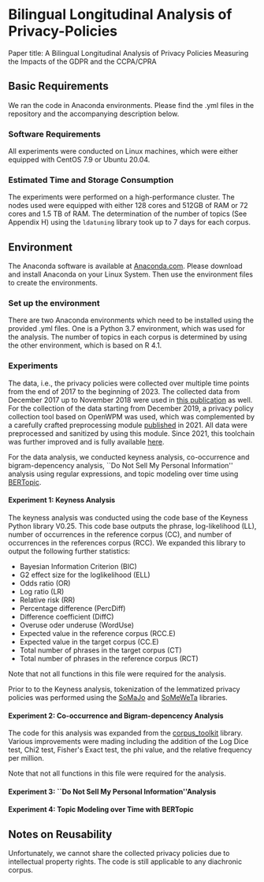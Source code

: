 # Bilingual Longitudinal Analysis of Privacy-Policies

Paper title: A Bilingual Longitudinal Analysis of Privacy Policies Measuring the Impacts of the GDPR and the CCPA/CPRA

## Basic Requirements
We ran the code in Anaconda environments. Please find the .yml files in the repository and the accompanying description below. 

### Software Requirements
All experiments were conducted on Linux machines, which were either equipped with CentOS 7.9 or Ubuntu 20.04.

### Estimated Time and Storage Consumption
The experiments were performed on a high-performance cluster. The nodes used were equipped with either 128 cores and 512GB of RAM or 72 cores and 1.5 TB of RAM.
The determination of the number of topics (See Appendix H) using the ```ldatuning``` library took up to 7 days for each corpus. 

## Environment
The Anaconda software is available at [Anaconda.com](https://www.anaconda.com/download). Please download and install Anaconda on your Linux System. Then use the environment files to create the environments. 

### Set up the environment
There are two Anaconda environments which need to be installed using the provided .yml files. One is a Python 3.7 environment, which was used for the analysis. The number of topics in each corpus is determined by using the other environment, which is based on R 4.1.

### Experiments
The data, i.e., the privacy policies were collected over multiple time points from the end of 2017 to the beginning of 2023. The collected data from December 2017 up to November 2018 were used in [this publication](https://www.ndss-symposium.org/ndss-paper/we-value-your-privacy-now-take-some-cookies-measuring-the-gdprs-impact-on-web-privacy/) as well. For the collection of the data starting from December 2019, a privacy policy collection tool based on OpenWPM was used, which was complemented by a carefully crafted preprocessing module [published](https://petsymposium.org/popets/2021/popets-2021-0081.pdf) in 2021. All data were preprocessed and sanitized by using this module. Since 2021, this toolchain was further improved and is fully available [here](https://github.com/ITSec-Uni-Munster/Unifying-Privacy-Policy-Detection).

For the data analysis, we conducted keyness analysis, co-occurrence and bigram-depencency analysis, ``Do Not Sell My Personal Information'' analysis using regular expressions, and topic modeling over time using [BERTopic](https://maartengr.github.io/BERTopic/).
#### Experiment 1: Keyness Analysis
The keyness analysis was conducted using the code base of the Keyness Python library V0.25. This code base outputs the phrase, log-likelihood (LL), number of occurrences in the reference corpus (CC), and number of occurrences in the references corpus (RCC). We expanded this library to output the following further statistics:
- Bayesian Information Criterion (BIC)
- G2 effect size for the loglikelihood (ELL)
- Odds ratio (OR)
- Log ratio (LR)
- Relative risk (RR)
- Percentage difference (PercDiff)
- Difference coefficient (DiffC)
- Overuse oder underuse (WordUse)
- Expected value in the reference corpus (RCC.E)
- Expected value in the target corpus (CC.E)
- Total number of phrases in the target corpus (CT)
- Total number of phrases in the reference corpus (RCT)

Note that not all functions in this file were required for the analysis. 

Prior to to the Keyness analysis, tokenization of the lemmatized privacy policies was performed using the [SoMaJo](https://github.com/tsproisl/SoMaJo) and [SoMeWeTa](https://github.com/tsproisl/SoMeWeTa) libraries.

#### Experiment 2: Co-occurrence and Bigram-depencency Analysis
The code for this analysis was expanded from the [corpus_toolkit](https://github.com/kristopherkyle/corpus_toolkit/blob/master/corpus_toolkit/corpus_tools.py) library. Various improvements were mading including the addition of the Log Dice test, Chi2 test, Fisher's Exact test, the phi value, and the relative frequency per million. 

Note that not all functions in this file were required for the analysis. 


#### Experiment 3: ``Do Not Sell My Personal Information''Analysis


#### Experiment 4: Topic Modeling over Time with BERTopic


## Notes on Reusability
Unfortunately, we cannot share the collected privacy policies due to intellectual property rights. The code is still applicable to any diachronic corpus. 
